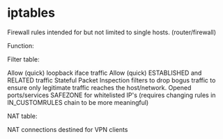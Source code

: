 # iptables
Firewall rules intended for but not limited to single hosts. (router/firewall)

Function:

Filter table:

Allow (quick) loopback iface traffic
Allow (quick) ESTABLISHED and RELATED traffic
Stateful Packet Inspection filters to drop bogus traffic to ensure only legitimate traffic reaches the host/network.
Opened ports/services
SAFEZONE for whitelisted IP's (requires changing rules in  IN_CUSTOMRULES chain to be more meaningful)

NAT table:

 NAT connections destined for VPN clients

